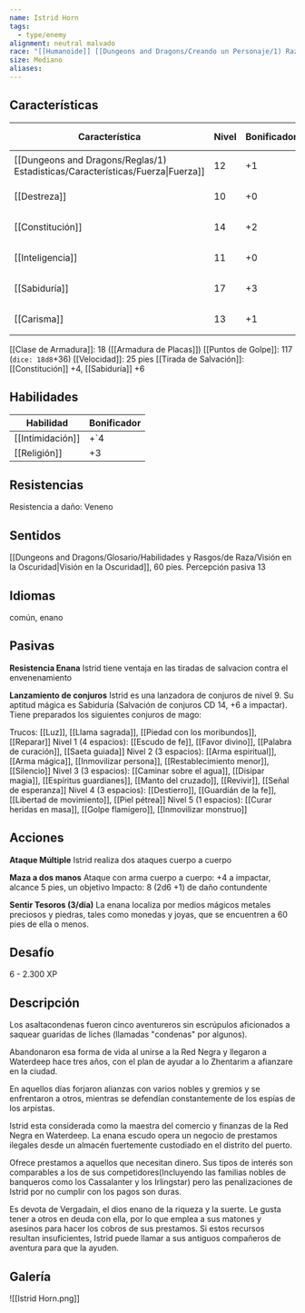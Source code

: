 ```yaml
---
name: Istrid Horn
tags:
  - type/enemy
alignment: neutral malvado
race: "[[Humanoide]] [[Dungeons and Dragons/Creando un Personaje/1) Razas/Enano/Enano|Enano]]"
size: Mediano
aliases:
---
```


## Características
| Característica                                                                 | Nivel | Bonificador | Lanzar dado      |
| ------------------------------------------------------------------------------ | ----- | ----------- | ---------------- |
| [[Dungeons and Dragons/Reglas/1) Estadisticas/Características/Fuerza\|Fuerza]] | 12    | +1          | `dice: 1d20 + 0` |
| [[Destreza]]                                                                   | 10    | +0          | `dice: 1d20 + 0` |
| [[Constitución]]                                                               | 14    | +2          | `dice: 1d20 + 0` |
| [[Inteligencia]]                                                               | 11    | +0          | `dice: 1d20 + 0` |
| [[Sabiduría]]                                                                  | 17    | +3          | `dice: 1d20 + 0` |
| [[Carisma]]                                                                    | 13    | +1          | `dice: 1d20 + 0` |

[[Clase de Armadura]]: 18 ([[Armadura de Placas]])
[[Puntos de Golpe]]: 117 (`dice: 18d8`+36)
[[Velocidad]]: 25 pies
[[Tirada de Salvación]]: [[Constitución]] +4, [[Sabiduría]] +6

## Habilidades
| Habilidad        | Bonificador |
| ---------------- | ----------- |
| [[Intimidación]] | +`4         |
| [[Religión]]     | +3          |
## Resistencias

Resistencia a daño: Veneno

## Sentidos

[[Dungeons and Dragons/Glosario/Habilidades y Rasgos/de Raza/Visión en la Oscuridad|Visión en la Oscuridad]], 60 pies.
Percepción pasiva 13

## Idiomas

común, enano

## Pasivas

**Resistencia Enana**
Istrid tiene ventaja en las tiradas de salvacion contra el envenenamiento

**Lanzamiento de conjuros**
Istrid es una lanzadora de conjuros de nivel 9. Su aptitud mágica es Sabiduría (Salvación de conjuros CD 14, +6 a impactar). Tiene preparados los siguientes conjuros de mago:

Trucos: [[Luz]], [[Llama sagrada]], [[Piedad con los moribundos]], [[Reparar]]
Nivel 1 (4 espacios): [[Escudo de fe]], [[Favor divino]], [[Palabra de curación]], [[Saeta guiada]]
Nivel 2 (3 espacios): [[Arma espiritual]], [[Arma mágica]], [[Inmovilizar persona]], [[Restablecimiento menor]], [[Silencio]]
Nivel 3 (3 espacios): [[Caminar sobre el agua]], [[Disipar magia]], [[Espíritus guardianes]], [[Manto del cruzado]], [[Revivir]], [[Señal de esperanza]]
Nivel 4 (3 espacios): [[Destierro]], [[Guardián de la fe]], [[Libertad de movimiento]], [[Piel pétrea]]
Nivel 5 (1 espacios): [[Curar heridas en masa]], [[Golpe flamígero]], [[Inmovilizar monstruo]]

## Acciones

**Ataque Múltiple**
Istrid realiza dos ataques cuerpo a cuerpo

**Maza a dos manos**
Ataque con arma cuerpo a cuerpo: +4 a impactar, alcance 5 pies, un objetivo
Impacto: 8 (2d6 +1) de daño contundente

**Sentir Tesoros (3/día)**
La enana localiza por medios mágicos metales preciosos y piedras, tales como monedas y joyas, que se encuentren a 60 pies de ella o menos.

## Desafío

6 - 2.300 XP

## Descripción

Los asaltacondenas fueron cinco aventureros sin escrúpulos aficionados a saquear guaridas de liches (llamadas "condenas" por algunos). 

Abandonaron esa forma de vida al unirse a la Red Negra y llegaron a Waterdeep hace tres años, con el plan de ayudar a lo Zhentarim a afianzare en la ciudad. 

En aquellos días forjaron alianzas con varios nobles y gremios y se enfrentaron a otros, mientras se defendían constantemente de los espías de los arpistas.

Istrid esta considerada como la maestra del comercio y finanzas de la Red Negra en Waterdeep. La enana escudo opera un negocio de prestamos ilegales desde un almacén fuertemente custodiado en el distrito del puerto. 

Ofrece prestamos a aquellos que necesitan dinero. Sus tipos de interés son comparables a los de sus competidores(Incluyendo las familias nobles de banqueros como los Cassalanter y los Irlingstar) pero las penalizaciones de Istrid por no cumplir con los pagos son duras.

Es devota de Vergadain, el dios enano de la riqueza y la suerte. Le gusta tener a otros en deuda con ella, por lo que emplea a sus matones y asesinos para hacer los cobros de sus prestamos. Si estos recursos resultan insuficientes, Istrid puede llamar a sus antiguos compañeros de aventura para que la ayuden.

## Galería

![[Istrid Horn.png]]